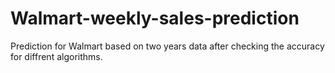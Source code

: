 # Walmart-weekly-sales-prediction
Prediction for Walmart based on two years data after checking the accuracy for diffrent algorithms.
